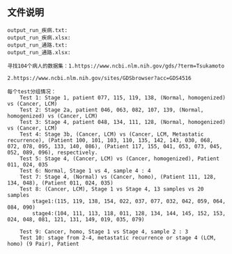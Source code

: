 ## 文件说明
    output_run_疾病.txt:
    output_run_疾病.xlsx:
    output_run_通路.txt:
    output_run_通路.xlsx:
    
    寻找104个病人的数据集：1.https://www.ncbi.nlm.nih.gov/gds/?term=Tsukamoto
                           2.https://www.ncbi.nlm.nih.gov/sites/GDSbrowser?acc=GDS4516
     
    每个test分组情况：
        Test 1: Stage 1, patient 077, 115, 119, 138, (Normal, homogenized) vs (Cancer, LCM) 
        Test 2: Stage 2a, patient 046, 063, 082, 107, 139, (Normal, homogenized) vs (Cancer, LCM)
        Test 3: Stage 4, patient 048, 134, 111, 128, (Normal, homogenized) vs (Cancer, LCM)
        Test 4: Stage 3b, (Cancer, LCM) vs (Cancer, LCM, Metastatic recurrence), (Patient 100, 101, 103, 110, 135, 142, 143, 030, 068, 072, 078, 095, 133, 140, 086), (Patient 117, 155, 041, 053, 073, 045, 052, 089, 096), respectively.
        Test 5: Stage 4, (Cancer, LCM) vs (Cancer, homogenized), Patient 011, 024, 035
        Test 6: Normal, Stage 1 vs 4, sample 4 : 4 
        Test 7: Stage 4, (Normal) vs (Cancer, homo), (Patient 111, 128, 134, 048), (Patient 011, 024, 035)
        Test 8: (Cancer, LCM), Stage 1 vs Stage 4, 13 samples vs 20 samples
            stage1:(115, 119, 138, 154, 022, 037, 077, 032, 042, 059, 064, 084, 090)
            stage4:(104, 111, 113, 118, 011, 128, 134, 144, 145, 152, 153, 024, 048, 081, 121, 131, 149, 019, 035, 079)
        
        Test 9: Cancer, homo, Stage 1 vs Stage 4, sample 2 : 3 
        Test 10: stage from 2-4, metastatic recurrence or stage 4 (LCM, homo) (9 Pair), Patient
                      